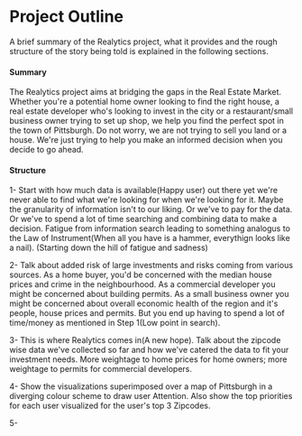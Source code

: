 # Project Outline

A brief summary of the Realytics project, what it provides and the rough structure of the story being told is explained in the following sections.

#### Summary

The Realytics project aims at bridging the gaps in the Real Estate Market. Whether you're a potential home owner looking to find the right house, a real estate developer who's looking to invest in the city or a restaurant/small business owner trying to set up shop, we help you find the perfect spot in the town of Pittsburgh. Do not worry, we are not trying to sell you land or a house. We're just trying to help you make an informed decision when you decide to go ahead.

#### Structure

1- Start with how much data is available(Happy user) out there yet we're never able to find what we're looking for when we're looking for it. Maybe the granularity of information isn't to our liking. Or we've to pay for the data. Or we've to spend a lot of time searching and combining data to make a decision. Fatigue from information search leading to something analogus to the Law of Instrument(When all you have is a hammer, everythign looks like a nail). (Starting down the hill of fatigue and sadness)

2- Talk about added risk of large investments and risks coming from various sources. As a home buyer, you'd be concerned with the median house prices and crime in the neighbourhood. As a commercial developer you might be concerned about building permits. As a small business owner you might be concerned about overall economic health of the region and it's people, house prices and permits. But you end up having to spend a lot of time/money as mentioned in Step 1(Low point in search).

3- This is where Realytics comes in(A new hope). Talk about the zipcode wise data we've collected so far and how we've catered the data to fit your investment needs. More weightage to home prices for home owners; more weightage to permits for commercial developers.

4- Show the visualizations superimposed over a map of Pittsburgh in a diverging colour scheme to draw user Attention. Also show the top priorities for each user visualized for the user's top 3 Zipcodes.

5- 

